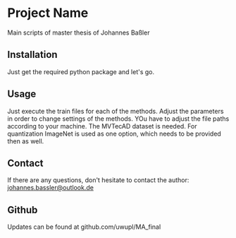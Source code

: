 # Project Name

Main scripts of master thesis of Johannes Baßler

## Installation

Just get the required python package and let's go.

## Usage

Just execute the train files for each of the methods. Adjust the parameters in order to change settings of the methods.
YOu have to adjust the file paths according to your machine. The MVTecAD dataset is needed. For quantization ImageNet is used as one option, which needs to be provided then as well.

## Contact

If there are any questions, don't hesitate to contact the author: johannes.bassler@outlook.de

## Github

Updates can be found at github.com/uwupl/MA_final